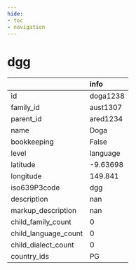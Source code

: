```yaml
---
hide:
- toc
- navigation
---
```

# dgg
|                      | info     |
|:---------------------|:---------|
| id                   | doga1238 |
| family_id            | aust1307 |
| parent_id            | ared1234 |
| name                 | Doga     |
| bookkeeping          | False    |
| level                | language |
| latitude             | -9.63698 |
| longitude            | 149.841  |
| iso639P3code         | dgg      |
| description          | nan      |
| markup_description   | nan      |
| child_family_count   | 0        |
| child_language_count | 0        |
| child_dialect_count  | 0        |
| country_ids          | PG       |
